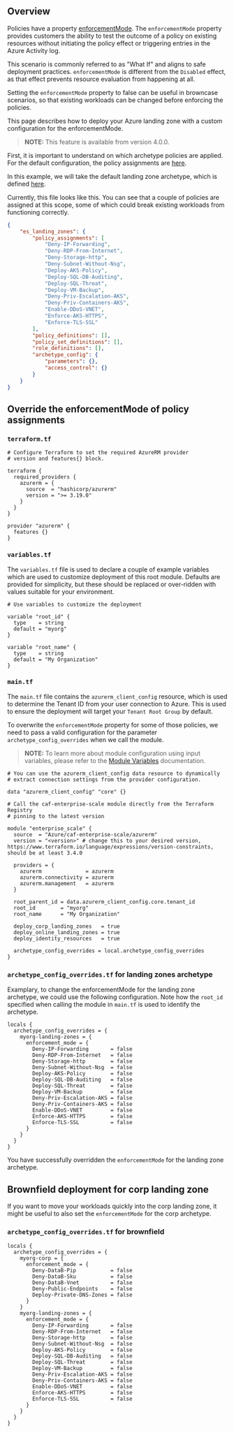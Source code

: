 <!-- markdownlint-disable first-line-h1 -->
## Overview

Policies have a property [enforcementMode](https://learn.microsoft.com/en-us/azure/governance/policy/concepts/assignment-structure#enforcement-mode). The `enforcementMode` property provides customers the ability to test the outcome of a policy on existing resources without initiating the policy effect or triggering entries in the Azure Activity log.

This scenario is commonly referred to as "What If" and aligns to safe deployment practices. `enforcementMode` is different from the `Disabled` effect, as that effect prevents resource evaluation from happening at all.

Setting the `enforcementMode` property to false can be useful in browncase scenarios, so that existing workloads can be changed before enforcing the policies.

This page describes how to deploy your Azure landing zone with a custom configuration for the enforcementMode.

> **NOTE:** This feature is available from version 4.0.0.

First, it is important to understand on which archetype policies are applied. For the default configuration, the policy assignments are [here](../../modules/archetypes/lib/archetype_definitions/).

In this example, we will take the default landing zone archetype, which is defined [here](../../modules/archetypes/lib/archetype_definitions/archetype_definition_es_landing_zones.tmpl.json).

Currently, this file looks like this. You can see that a couple of policies are assigned at this scope, some of which could break existing workloads from functioning correctly.

```json
{
    "es_landing_zones": {
        "policy_assignments": [
            "Deny-IP-Forwarding",
            "Deny-RDP-From-Internet",
            "Deny-Storage-http",
            "Deny-Subnet-Without-Nsg",
            "Deploy-AKS-Policy",
            "Deploy-SQL-DB-Auditing",
            "Deploy-SQL-Threat",
            "Deploy-VM-Backup",
            "Deny-Priv-Escalation-AKS",
            "Deny-Priv-Containers-AKS",
            "Enable-DDoS-VNET",
            "Enforce-AKS-HTTPS",
            "Enforce-TLS-SSL"
        ],
        "policy_definitions": [],
        "policy_set_definitions": [],
        "role_definitions": [],
        "archetype_config": {
            "parameters": {},
            "access_control": {}
        }
    }
}
```

## Override the enforcementMode of policy assignments

### `terraform.tf`

```hcl
# Configure Terraform to set the required AzureRM provider
# version and features{} block.

terraform {
  required_providers {
    azurerm = {
      source  = "hashicorp/azurerm"
      version = ">= 3.19.0"
    }
  }
}

provider "azurerm" {
  features {}
}
```

### `variables.tf`

The `variables.tf` file is used to declare a couple of example variables which are used to customize deployment of this root module. Defaults are provided for simplicity, but these should be replaced or over-ridden with values suitable for your environment.

```hcl
# Use variables to customize the deployment

variable "root_id" {
  type    = string
  default = "myorg"
}

variable "root_name" {
  type    = string
  default = "My Organization"
}
```

### `main.tf`

The `main.tf` file contains the `azurerm_client_config` resource, which is used to determine the Tenant ID from your user connection to Azure. This is used to ensure the deployment will target your `Tenant Root Group` by default.

To overwrite the `enforcementMode` property for some of those policies, we need to pass a valid configuration for the parameter `archetype_config_overrides` when we call the module.

> **NOTE:** To learn more about module configuration using input variables, please refer to the [Module Variables](%5BUser-Guide%5D-Module-Variables) documentation.

```hcl
# You can use the azurerm_client_config data resource to dynamically
# extract connection settings from the provider configuration.

data "azurerm_client_config" "core" {}

# Call the caf-enterprise-scale module directly from the Terraform Registry
# pinning to the latest version

module "enterprise_scale" {
  source  = "Azure/caf-enterprise-scale/azurerm"
  version = "<version>" # change this to your desired version, https://www.terraform.io/language/expressions/version-constraints, should be at least 3.4.0

  providers = {
    azurerm              = azurerm
    azurerm.connectivity = azurerm
    azurerm.management   = azurerm
  }

  root_parent_id = data.azurerm_client_config.core.tenant_id
  root_id        = "myorg"
  root_name      = "My Organization"
  
  deploy_corp_landing_zones   = true
  deploy_online_landing_zones = true
  deploy_identity_resources   = true

  archetype_config_overrides = local.archetype_config_overrides
}
```

### `archetype_config_overrides.tf` for landing zones archetype

Examplary, to change the enforcementMode for the landing zone archetype, we could use the following configuration. Note how the `root_id` specified when calling the module in `main.tf` is used to identify the archetype.

```hcl
locals {
  archetype_config_overrides = {
    myorg-landing-zones = {
      enforcement_mode = {
        Deny-IP-Forwarding       = false
        Deny-RDP-From-Internet   = false
        Deny-Storage-http        = false
        Deny-Subnet-Without-Nsg  = false
        Deploy-AKS-Policy        = false
        Deploy-SQL-DB-Auditing   = false
        Deploy-SQL-Threat        = false
        Deploy-VM-Backup         = false
        Deny-Priv-Escalation-AKS = false
        Deny-Priv-Containers-AKS = false
        Enable-DDoS-VNET         = false
        Enforce-AKS-HTTPS        = false
        Enforce-TLS-SSL          = false
      }
    }
  }
}
```

You have successfully overridden the `enforcementMode` for the landing zone archetype.

## Brownfield deployment for corp landing zone

If you want to move your workloads quickly into the corp landing zone, it might be useful to also set the `enforcementMode` for the corp archetype.

### `archetype_config_overrides.tf` for brownfield

```hcl
locals {
  archetype_config_overrides = {
    myorg-corp = {
      enforcement_mode = {
        Deny-DataB-Pip           = false
        Deny-DataB-Sku           = false
        Deny-DataB-Vnet          = false
        Deny-Public-Endpoints    = false
        Deploy-Private-DNS-Zones = false
      }
    }
    myorg-landing-zones = {
      enforcement_mode = {
        Deny-IP-Forwarding       = false
        Deny-RDP-From-Internet   = false
        Deny-Storage-http        = false
        Deny-Subnet-Without-Nsg  = false
        Deploy-AKS-Policy        = false
        Deploy-SQL-DB-Auditing   = false
        Deploy-SQL-Threat        = false
        Deploy-VM-Backup         = false
        Deny-Priv-Escalation-AKS = false
        Deny-Priv-Containers-AKS = false
        Enable-DDoS-VNET         = false
        Enforce-AKS-HTTPS        = false
        Enforce-TLS-SSL          = false
      }
    }
  }
}
```
